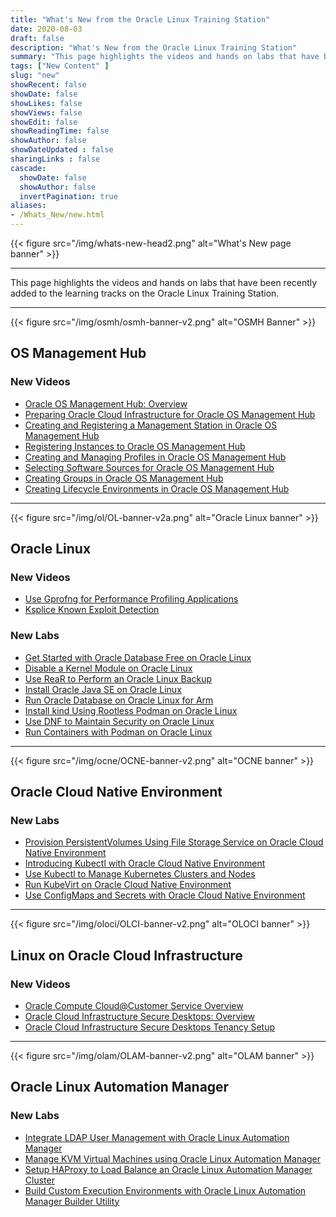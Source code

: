 ```yaml
---
title: "What's New from the Oracle Linux Training Station"
date: 2020-08-03
draft: false
description: "What's New from the Oracle Linux Training Station"
summary: "This page highlights the videos and hands on labs that have been added to the learning tracks during the previous 3 months."
tags: ["New Content" ]
slug: "new"
showRecent: false
showDate: false
showLikes: false
showViews: false
showEdit: false
showReadingTime: false
showAuthor: false
showDateUpdated : false
sharingLinks : false
cascade:
  showDate: false
  showAuthor: false
  invertPagination: true
aliases:
- /Whats_New/new.html
---
```


{{< figure src="/img/whats-new-head2.png" alt="What's New page banner" >}}

---

This page highlights the videos and hands on labs that have been recently added to the learning tracks on the Oracle Linux Training Station.

---

{{< figure src="/img/osmh/osmh-banner-v2.png" alt="OSMH Banner" >}}

## OS Management Hub
### New Videos

- [Oracle OS Management Hub: Overview](https://youtu.be/zBDX5VmurZM)
- [Preparing Oracle Cloud Infrastructure for Oracle OS Management Hub](https://youtu.be/LMxfUj93ozc)
- [Creating and Registering a Management Station in Oracle OS Management Hub](https://youtu.be/2ENDebdcf3g)
- [Registering Instances to Oracle OS Management Hub](https://youtu.be/q_hzQnDfF2g)
- [Creating and Managing Profiles in Oracle OS Management Hub](https://youtu.be/vGTTxRFe-L0)
- [Selecting Software Sources for Oracle OS Management Hub](https://youtu.be/cPzHiOtLWUo)
- [Creating Groups in Oracle OS Management Hub](https://youtu.be/4JiabsfKFJ4)
- [Creating Lifecycle Environments in Oracle OS Management Hub](https://youtu.be/5hQuu82Lka4)

---

{{< figure src="/img/ol/OL-banner-v2a.png" alt="Oracle Linux banner" >}}

## Oracle Linux

### New Videos

- [Use Gprofng for Performance Profiling Applications](https://youtu.be/TRZNoL_7xro)
- [Ksplice Known Exploit Detection](https://youtu.be/13R21lfYy74)

### New Labs

- [Get Started with Oracle Database Free on Oracle Linux](https://luna.oracle.com/lab/8dd46cea-3e27-4774-bb12-fc97a4babe06)
- [Disable a Kernel Module on Oracle Linux](https://luna.oracle.com/lab/00aafe17-39b9-43e0-8b53-087b84003c15)
- [Use ReaR to Perform an Oracle Linux Backup](https://luna.oracle.com/lab/30023183-ca96-48dc-8497-af04ca1eada4)
- [Install Oracle Java SE on Oracle Linux](https://luna.oracle.com/lab/00f34840-f6d0-47dc-9a83-0cc6abd5d051)
- [Run Oracle Database on Oracle Linux for Arm](https://luna.oracle.com/lab/2a32f4bb-2cd1-4f9f-a900-db8f147c0b14)
- [Install kind Using Rootless Podman on Oracle Linux](https://luna.oracle.com/lab/30610e81-95e7-4c54-85bc-efcb5e757e04)
- [Use DNF to Maintain Security on Oracle Linux](https://luna.oracle.com/lab/b48151dc-20d9-4c52-b868-840978f4a514)
- [Run Containers with Podman on Oracle Linux](https://luna.oracle.com/lab/2f0beeef-bc10-4e54-a042-ce31db0e9765)

---

{{< figure src="/img/ocne/OCNE-banner-v2.png" alt="OCNE banner" >}}

## Oracle Cloud Native Environment

### New Labs

- [Provision PersistentVolumes Using File Storage Service on Oracle Cloud Native Environment](https://luna.oracle.com/lab/5d95fdca-c690-4ebf-8ac0-315ac095ac59)
- [Introducing Kubectl with Oracle Cloud Native Environment](https://luna.oracle.com/lab/6c65a513-b161-47d2-b45c-92ca02e38dc0)
- [Use Kubectl to Manage Kubernetes Clusters and Nodes](https://luna.oracle.com/lab/4b16d141-4825-4d54-98f3-ce7babbea45c)
- [Run KubeVirt on Oracle Cloud Native Environment](https://luna.oracle.com/lab/87d85c56-d929-45bc-aa8c-3f51cd584b2d)
- [Use ConfigMaps and Secrets with Oracle Cloud Native Environment](https://luna.oracle.com/lab/14984256-1691-4d7a-8468-6ff38b6253ad)

---

{{< figure src="/img/oloci/OLCI-banner-v2.png" alt="OLOCI banner" >}}

## Linux on Oracle Cloud Infrastructure

### New Videos

- [Oracle Compute Cloud@Customer Service Overview](https://youtu.be/ZzmsCP-dAZE)
- [Oracle Cloud Infrastructure Secure Desktops: Overview](https://youtu.be/pwElvYIZzaM)
- [Oracle Cloud Infrastructure Secure Desktops Tenancy Setup](https://youtu.be/7HqkP9wRUXk)

---

{{< figure src="/img/olam/OLAM-banner-v2.png" alt="OLAM banner" >}}

## Oracle Linux Automation Manager

### New Labs

- [Integrate LDAP User Management with Oracle Linux Automation Manager](https://luna.oracle.com/lab/a03cfc90-4c3c-488d-9e66-ba514e00b619)
- [Manage KVM Virtual Machines using Oracle Linux Automation Manager](https://luna.oracle.com/lab/3e869b97-6f71-46fa-a979-e0c8bf81d7d2)
- [Setup HAProxy to Load Balance an Oracle Linux Automation Manager Cluster](https://luna.oracle.com/lab/1d19c310-b6d6-40a9-aa2b-44dee29a8f31)
- [Build Custom Execution Environments with Oracle Linux Automation Manager Builder Utility](https://luna.oracle.com/lab/b54dddd3-661b-43af-afae-192e5fbdab07)


